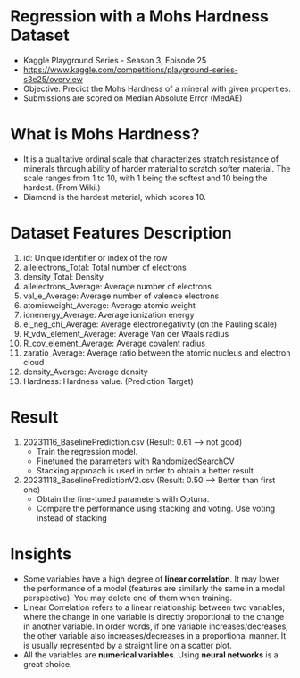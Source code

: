 # Regression with a Mohs Hardness Dataset
* Kaggle Playground Series - Season 3, Episode 25
* https://www.kaggle.com/competitions/playground-series-s3e25/overview
* Objective: Predict the Mohs Hardness of a mineral with given properties.
* Submissions are scored on Median Absolute Error (MedAE)

# What is Mohs Hardness?
* It is a qualitative ordinal scale that characterizes stratch resistance of minerals through ability of harder material to scratch softer material. The scale ranges from 1 to 10, with 1 being the softest and 10 being the hardest. (From Wiki.)
* Diamond is the hardest material, which scores 10. 

# Dataset Features Description
1. id: Unique identifier or index of the row
2. allelectrons_Total: Total number of electrons
3. density_Total: Density 
4. allelectrons_Average: Average number of electrons
5. val_e_Average: Average number of valence electrons
6. atomicweight_Average: Average atomic weight
7. ionenergy_Average: Average ionization energy
8. el_neg_chi_Average: Average electronegativity (on the Pauling scale)
9. R_vdw_element_Average: Average Van der Waals radius
10. R_cov_element_Average: Average covalent radius
11. zaratio_Average: Average ratio between the atomic nucleus and electron cloud
12. density_Average: Average density
13. Hardness: Hardness value. (Prediction Target)

# Result
1. 20231116_BaselinePrediction.csv (Result: 0.61 --> not good)
   * Train the regression model.
   * Finetuned the parameters with RandomizedSearchCV
   * Stacking approach is used in order to obtain a better result.
2. 20231118_BaselinePredictionV2.csv (Result: 0.50 --> Better than first one)
   * Obtain the fine-tuned parameters with Optuna.
   * Compare the performance using stacking and voting. Use voting instead of stacking

# Insights
* Some variables have a high degree of **linear correlation**. It may lower the performance of a model (features are similarly the same in a model perspective). You may delete one of them when training.
* Linear Correlation refers to a linear relationship between two variables, where the change in one variable is directly proportional to the change in another variable. In order words, if one variable increases/decreases, the other variable also increases/decreases in a proportional manner. It is usually represented by a straight line on a scatter plot.
* All the variables are **numerical variables**. Using **neural networks** is a great choice.